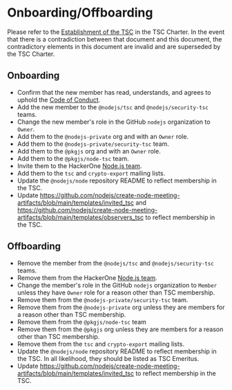 # Onboarding/Offboarding

Please refer to the
[Establishment of the TSC](https://github.com/nodejs/TSC/blob/main/TSC-Charter.md#section-4-establishment-of-the-tsc)
in the TSC Charter. In the event that there is a contradiction between that
document and this document, the contradictory elements in this document are
invalid and are superseded by the TSC Charter.

## Onboarding

* Confirm that the new member has read, understands, and agrees to uphold the
  [Code of Conduct](https://github.com/nodejs/admin/blob/main/CODE_OF_CONDUCT.md).
* Add the new member to the `@nodejs/tsc` and `@nodejs/security-tsc` teams.
* Change the new member's role in the GitHub `nodejs` organization to `Owner`.
* Add them to the `@nodejs-private` org and with an `Owner` role.
* Add them to the `@nodejs-private/security-tsc` team.
* Add them to the `@pkgjs` org and with an `Owner` role.
* Add them to the `@pkgjs/node-tsc` team.
* Invite them to the HackerOne [Node.js team](https://hackerone.com/nodejs/team_members).
* Add them to the `tsc` and `crypto-export` mailing lists.
* Update the `@nodejs/node` repository README to reflect membership in the TSC.
* Update <https://github.com/nodejs/create-node-meeting-artifacts/blob/main/templates/invited_tsc> and <https://github.com/nodejs/create-node-meeting-artifacts/blob/main/templates/observers_tsc> to reflect membership in the TSC.

## Offboarding

* Remove the member from the `@nodejs/tsc` and `@nodejs/security-tsc` teams.
* Remove them from the HackerOne [Node.js team](https://hackerone.com/nodejs/team_members).
* Change the member's role in the GitHub `nodejs` organization to `Member`
  unless they have `Owner` role for a reason other than TSC membership.
* Remove them from the `@nodejs-private/security-tsc` team.
* Remove them from the `@nodejs-private` org unless they are members for a
  reason other than TSC membership.
* Remove them from the `@pkgjs/node-tsc` team
* Remove them from the `@pkgjs` org unless they are members for a
  reason other than TSC membership.
* Remove them from the `tsc` and `crypto-export` mailing lists.
* Update the `@nodejs/node` repository README to reflect membership in the TSC.
  In all likelihood, they should be listed as TSC Emeritus.
* Update <https://github.com/nodejs/create-node-meeting-artifacts/blob/main/templates/invited_tsc> to reflect membership in the TSC.
